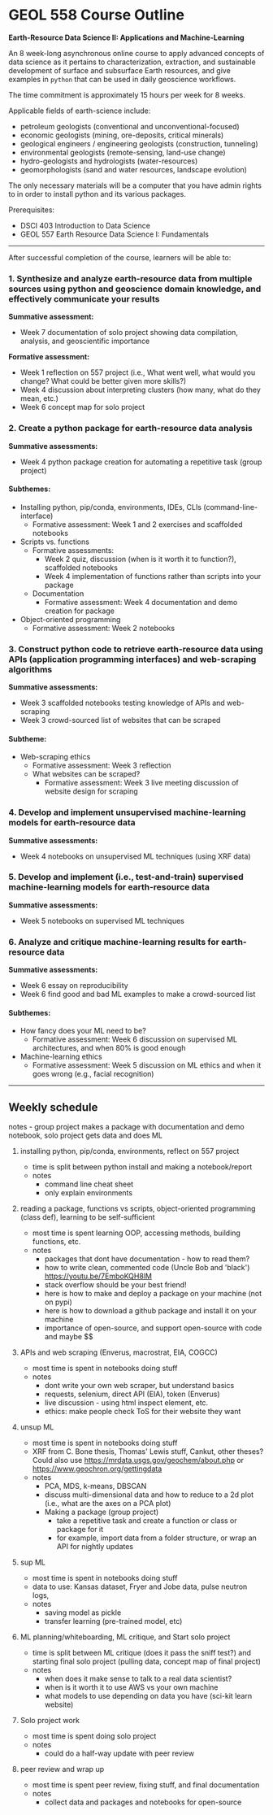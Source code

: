 # GEOL 558 Course Outline

**Earth-Resource Data Science II: Applications and Machine-Learning**

An 8 week-long asynchronous online course to apply advanced concepts of data science as it pertains to characterization, extraction, and sustainable development of surface and subsurface Earth resources, and give examples in `python` that can be used in daily geoscience workflows.

The time commitment is approximately 15 hours per week for 8 weeks.

Applicable fields of earth-science include:
- petroleum geologists (conventional and unconventional-focused)
- economic geologists (mining, ore-deposits, critical minerals)
- geological engineers / engineering geologists (construction, tunneling)
- environmental geologists (remote-sensing, land-use change)
- hydro-geologists and hydrologists (water-resources)
- geomorphologists (sand and water resources, landscape evolution)

The only necessary materials will be a computer that you have admin rights to in order to install python and its various packages.

Prerequisites:
- DSCI 403 Introduction to Data Science
- GEOL 557 Earth Resource Data Science I: Fundamentals

---

After successful completion of the course, learners will be able to:

### 1. Synthesize and analyze earth-resource data from multiple sources using python and geoscience domain knowledge, and effectively communicate your results
**Summative assessment:**
- Week 7 documentation of solo project showing data compilation, analysis, and geoscientific importance

**Formative assessment:**
- Week 1 reflection on 557 project (i.e., What went well, what would you change? What could be better given more skills?)
- Week 4 discussion about interpreting clusters (how many, what do they mean, etc.)
- Week 6 concept map for solo project

### 2. Create a python package for earth-resource data analysis
**Summative assessments:**
- Week 4 python package creation for automating a repetitive task (group project)

#### Subthemes:
- Installing python, pip/conda, environments, IDEs, CLIs (command-line-interface)
  - Formative assessment: Week 1 and 2 exercises and scaffolded notebooks
- Scripts vs. functions
  - Formative assessments:
    - Week 2 quiz, discussion (when is it worth it to function?), scaffolded notebooks
    - Week 4 implementation of functions rather than scripts into your package
  - Documentation
    - Formative assessment: Week 4 documentation and demo creation for package
- Object-oriented programming
  - Formative assessment: Week 2 notebooks

### 3. Construct python code to retrieve earth-resource data using APIs (application programming interfaces) and web-scraping algorithms
**Summative assessments:**
- Week 3 scaffolded notebooks testing knowledge of APIs and web-scraping
- Week 3 crowd-sourced list of websites that can be scraped

#### Subtheme:
- Web-scraping ethics
  - Formative assessment: Week 3 reflection
  - What websites can be scraped?
    - Formative assessment: Week 3 live meeting discussion of website design for scraping

### 4. Develop and implement unsupervised machine-learning models for earth-resource data
**Summative assessments:**
- Week 4 notebooks on unsupervised ML techniques (using XRF data)

### 5. Develop and implement (i.e., test-and-train) supervised machine-learning models for earth-resource data
**Summative assessments:**
- Week 5 notebooks on supervised ML techniques

### 6. Analyze and critique machine-learning results for earth-resource data
**Summative assessments:**
- Week 6 essay on reproducibility
- Week 6 find good and bad ML examples to make a crowd-sourced list

#### Subthemes:
- How fancy does your ML need to be?
  - Formative assessment: Week 6 discussion on supervised ML architectures, and when 80% is good enough
- Machine-learning ethics
  - Formative assessment: Week 5 discussion on ML ethics and when it goes wrong (e.g., facial recognition)

---

## Weekly schedule

notes - group project makes a package with documentation and demo notebook, solo project gets data and does ML

1. installing python, pip/conda, environments, reflect on 557 project
     - time is split between python install and making a notebook/report
     - notes
        - command line cheat sheet
        - only explain environments

2. reading a package, functions vs scripts, object-oriented programming (class def), learning to be self-sufficient
     - most time is spent learning OOP, accessing methods, building functions, etc.
     - notes
        - packages that dont have documentation - how to read them?
        - how to write clean, commented code (Uncle Bob and 'black') https://youtu.be/7EmboKQH8lM
        - stack overflow should be your best friend!
        - here is how to make and deploy a package on your machine (not on pypi)
        - here is how to download a github package and install it on your machine
        - importance of open-source, and support open-source with code and maybe $$

3. APIs and web scraping (Enverus, macrostrat, EIA, COGCC)
     - most time is spent in notebooks doing stuff
     - notes
        - dont write your own web scraper, but understand basics
        - requests, selenium, direct API (EIA), token (Enverus)
        - live discussion - using html inspect element, etc.
        - ethics: make people check ToS for their website they want

4.  unsup ML
     - most time is spent in notebooks doing stuff
     - XRF from C. Bone thesis, Thomas' Lewis stuff, Cankut, other theses? Could also use https://mrdata.usgs.gov/geochem/about.php or https://www.geochron.org/gettingdata
     - notes
        - PCA, MDS, k-means, DBSCAN
        - discuss multi-dimensional data and how to reduce to a 2d plot (i.e., what are the axes on a PCA plot)
        - Making a package (group project)
          - take a repetitive task and create a function or class or package for it
          - for example, import data from a folder structure, or wrap an API for nightly updates

5. sup ML
     - most time is spent in notebooks doing stuff
     - data to use: Kansas dataset, Fryer and Jobe data, pulse neutron logs,
     - notes
        - saving model as pickle
        - transfer learning (pre-trained model, etc)

6. ML planning/whiteboarding, ML critique, and Start solo project
     - time is split between ML critique (does it pass the sniff test?) and starting final solo project (pulling data, concept map of final project)
     - notes
        - when does it make sense to talk to a real data scientist?
        - when is it worth it to use AWS vs your own machine
        - what models to use depending on data you have (sci-kit learn website)

7. Solo project work
     - most time is spent doing solo project
     - notes
        - could do a half-way update with peer review

8. peer review and wrap up
     - most time is spent peer review, fixing stuff, and final documentation
     - notes
        - collect data and packages and notebooks for open-source
